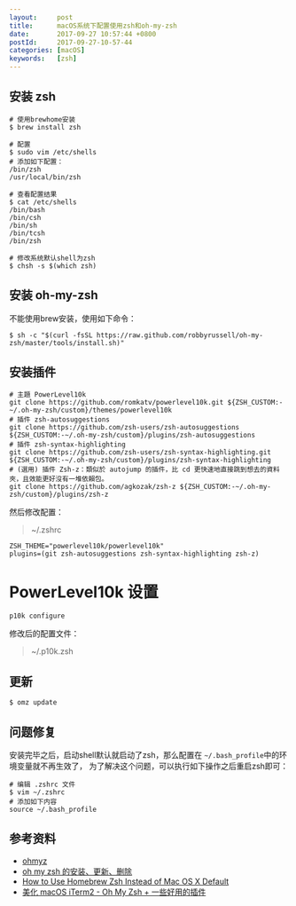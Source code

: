 ```yaml
---
layout:     post
title:      macOS系统下配置使用zsh和oh-my-zsh
date:       2017-09-27 10:57:44 +0800
postId:     2017-09-27-10-57-44
categories: [macOS]
keywords:   [zsh]
---
```


## 安装 zsh


```shell
# 使用brewhome安装
$ brew install zsh

# 配置
$ sudo vim /etc/shells
# 添加如下配置：
/bin/zsh
/usr/local/bin/zsh

# 查看配置结果
$ cat /etc/shells
/bin/bash
/bin/csh
/bin/sh
/bin/tcsh
/bin/zsh

# 修改系统默认shell为zsh
$ chsh -s $(which zsh)
```

## 安装 oh-my-zsh

不能使用brew安装，使用如下命令：
```shell
$ sh -c "$(curl -fsSL https://raw.github.com/robbyrussell/oh-my-zsh/master/tools/install.sh)"
```

## 安装插件

```shell
# 主題 PowerLevel10k
git clone https://github.com/romkatv/powerlevel10k.git ${ZSH_CUSTOM:-~/.oh-my-zsh/custom}/themes/powerlevel10k
# 插件 zsh-autosuggestions
git clone https://github.com/zsh-users/zsh-autosuggestions ${ZSH_CUSTOM:-~/.oh-my-zsh/custom}/plugins/zsh-autosuggestions
# 插件 zsh-syntax-highlighting
git clone https://github.com/zsh-users/zsh-syntax-highlighting.git ${ZSH_CUSTOM:-~/.oh-my-zsh/custom}/plugins/zsh-syntax-highlighting
# (選用) 插件 Zsh-z：類似於 autojump 的插件，比 cd 更快速地直接跳到想去的資料夾，且效能更好沒有一堆依賴包。
git clone https://github.com/agkozak/zsh-z ${ZSH_CUSTOM:-~/.oh-my-zsh/custom}/plugins/zsh-z
```

然后修改配置：
> ~/.zshrc
```
ZSH_THEME="powerlevel10k/powerlevel10k"
plugins=(git zsh-autosuggestions zsh-syntax-highlighting zsh-z)
```

# PowerLevel10k 设置
```
p10k configure
```

修改后的配置文件：
> ~/.p10k.zsh

## 更新

```shell
$ omz update
```

## 问题修复

安装完毕之后，启动shell默认就启动了zsh，那么配置在 `~/.bash_profile`中的环境变量就不再生效了，
为了解决这个问题，可以执行如下操作之后重启zsh即可：

```shell
# 编辑 .zshrc 文件
$ vim ~/.zshrc
# 添加如下内容
source ~/.bash_profile
```

## 参考资料

* [ohmyz](http://ohmyz.sh/)
* [oh my zsh 的安装、更新、删除](http://www.jianshu.com/p/4eb7d5ec4515)
* [How to Use Homebrew Zsh Instead of Mac OS X Default](https://zanshin.net/2013/09/03/how-to-use-homebrew-zsh-instead-of-max-os-x-default/)
* [美化 macOS iTerm2 - Oh My Zsh + 一些好用的插件](https://www.kwchang0831.dev/dev-env/macos/oh-my-zsh)
